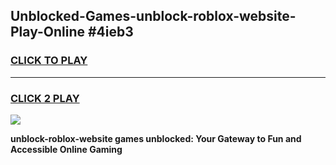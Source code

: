 
## Unblocked-Games-unblock-roblox-website-Play-Online #4ieb3
<h3>
<a href="https://news.freeplayer.one?title=unblock-roblox-website&ref=3">CLICK TO PLAY</a></h3>
<hr>

<h3>
<a href="https://news.freeplayer.one?title=unblock-roblox-website&ref=3">CLICK 2 PLAY</a>
  
</h3>

<a href="https://news.freeplayer.one?title=unblock-roblox-website&ref=3"><img src="https://clearcache.store/games.png"></a>


**unblock-roblox-website games unblocked: Your Gateway to Fun and Accessible Online Gaming**
